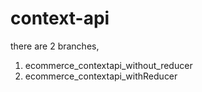# context-api

there are 2 branches,
1. ecommerce_contextapi_without_reducer
2. ecommerce_contextapi_withReducer
